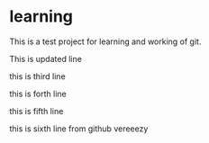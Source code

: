 # learning
This is a test project for learning and working of git.

This is updated line

this is third line

this is forth line

this is fifth line

this is sixth line from github vereeezy

